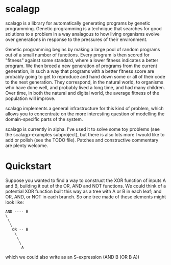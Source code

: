 scalagp
=======

scalagp is a library for automatically generating programs by genetic programming. Genetic programming is a technique that searches for good solutions to a problem in a way analagous to how living organisms evolve over generations in response to the pressures of their environment.

Genetic programming begins by making a large pool of random programs out of a small number of functions. Every program is then scored for "fitness" against some standard, where a lower fitness indicates a better program. We then breed a new generation of programs from the current generation, in such a way that programs with a better fitness score are probably going to get to reproduce and hand down some or all of their code to the next generation. They correspond, in the natural world, to organisms who have done well, and probably lived a long time, and had many children. Over time, in both the natural and digital world, the average fitness of the population will improve.

scalagp implements a general infrastructure for this kind of problem, which allows you to concentrate on the more interesting question of modelling the domain-specific parts of the system.

scalagp is currently in alpha. I've used it to solve some toy problems (see the scalagp-examples subproject), but there is also lots more I would like to add or polish (see the TODO file). Patches and constructive commentary are plenty welcome.

Quickstart
==========

Suppose you wanted to find a way to construct the XOR function of inputs A and B, building it out of the OR, AND and NOT functions. We could think of a potential XOR function built this way as a tree with A or B in each leaf; and OR, AND, or NOT in each branch. So one tree made of these elements might look like:

    AND ---- B
    \
     \
      \
       OR -- B
        \
         \
          \
           A

which we could also write as an S-expression
    (AND B (OR B A))


